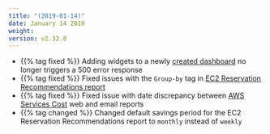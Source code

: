 ```yaml
---
title: "(2019-01-14)"
date: January 14 2019
weight:
version: v2.32.0
---
```

- {{% tag fixed %}} Adding widgets to a newly [created dashboard](https://docs.metricly.com/data-visualization/dashboards/create-new-dashboard/) no longer triggers a 500 error response
- {{% tag fixed %}} Fixed issues with the `Group-by` tag in [EC2 Reservation Recommendations report](https://docs.metricly.com/reports/reports-ec2-reservations/)
- {{% tag fixed %}} Fixed issue with date discrepancy between [AWS Services Cost](https://docs.metricly.com/reports/reports-aws-services-cost/) web and email reports
- {{% tag changed %}} Changed default savings period for the EC2 Reservation Recommendations report to `monthly` instead of `weekly`
